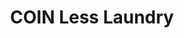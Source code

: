 ---
title: "COIN Less Laundry"
url: /mesa/coin-less-laundry-north-alma-school-road/
shop: laundry
---